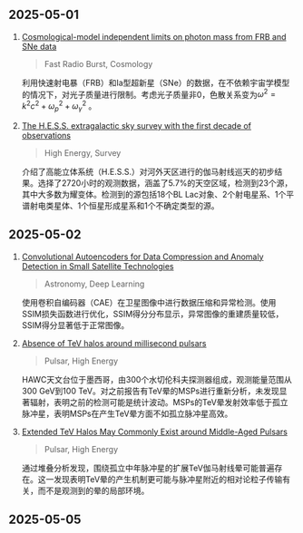 ## 2025-05-01

1. [Cosmological-model independent limits on photon mass from FRB and SNe data](https://arxiv.org/abs/2504.21129)

   > Fast Radio Burst, Cosmology

   利用快速射电暴（FRB）和Ia型超新星（SNe）的数据，在不依赖宇宙学模型的情况下，对光子质量进行限制。考虑光子质量非0，色散关系变为$\omega^2=k^2c^2+\omega_p^2+\omega_\gamma^2$ 。

2. [The H.E.S.S. extragalactic sky survey with the first decade of observations](https://arxiv.org/abs/2504.21221)

   > High Energy, Survey

   介绍了高能立体系统（H.E.S.S.）对河外天区进行的伽马射线巡天的初步结果。选择了2720小时的观测数据，涵盖了5.7%的天空区域，检测到23个源，其中大多数为耀变体。检测到的源包括18个BL Lac对象、2个射电星系、1个平谱射电类星体、1个恒星形成星系和1个不确定类型的源。

## 2025-05-02

1. [Convolutional Autoencoders for Data Compression and Anomaly Detection in Small Satellite Technologies](https://arxiv.org/abs/2505.00040)

   > Astronomy, Deep Learning

   使用卷积自编码器（CAE）在卫星图像中进行数据压缩和异常检测。使用SSIM损失函数进行优化，SSIM得分分布显示，异常图像的重建质量较低，SSIM得分显著低于正常图像。

2. [Absence of TeV halos around millisecond pulsars](https://arxiv.org/abs/2505.00184)

   > Pulsar, High Energy

   HAWC天文台位于墨西哥，由300个水切伦科夫探测器组成，观测能量范围从300 GeV到100 TeV。对之前报告有TeV晕的MSPs进行重新分析，未发现显著辐射，表明之前的检测可能是统计波动。MSPs的TeV晕发射效率低于孤立脉冲星，表明MSPs在产生TeV晕方面不如孤立脉冲星高效。

3. [Extended TeV Halos May Commonly Exist around Middle-Aged Pulsars](https://arxiv.org/abs/2505.00175)

   > Pulsar, High Energy

   通过堆叠分析发现，围绕孤立中年脉冲星的扩展TeV伽马射线晕可能普遍存在。这一发现表明TeV晕的产生机制更可能与脉冲星附近的相对论粒子传输有关，而不是观测到的晕的局部环境。

## 2025-05-05





